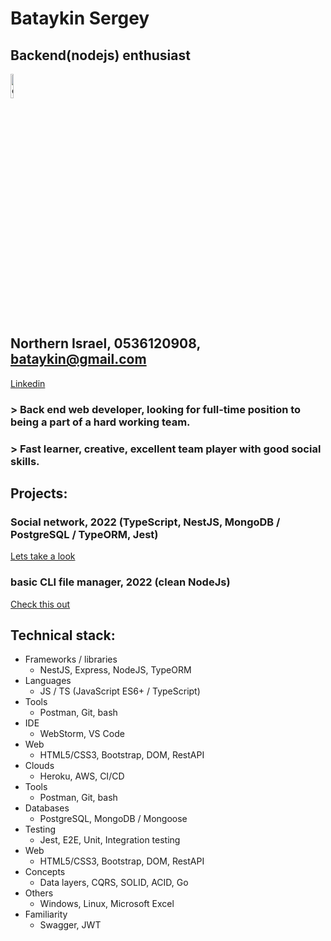 # Bataykin Sergey

## Backend(nodejs) enthusiast

<img src="../rsschool-cv/assets/42422400_1191828640955323_1311968009048293376_n.jpg" alt="casual photo" width="10%"/>

## Northern Israel, 0536120908, bataykin@gmail.com


[Linkedin](https://www.linkedin.com/in/sergey-bataykin/)

### > Back end web developer, looking for full-time position to being a part of a hard working team.
### > Fast learner, creative, excellent team player with good social skills.

## Projects:
### Social network, 2022 (TypeScript, NestJS, MongoDB / PostgreSQL / TypeORM, Jest)
[Lets take a look](https://github.com/bataykin/NEST-bloggers-api-7)
### basic CLI file manager, 2022 (clean NodeJs)
[Check this out](https://github.com/bataykin/cli-file-manager)


## Technical stack:
* Frameworks / libraries
  * NestJS, Express, NodeJS, TypeORM
* Languages
    *   JS / TS (JavaScript  ES6+ / TypeScript)
* Tools
    *   Postman, Git, bash
* IDE
    *   WebStorm, VS Code
* Web
    *   HTML5/CSS3, Bootstrap, DOM, RestAPI
* Clouds
    *   Heroku, AWS, CI/CD
* Tools
    *   Postman, Git, bash
* Databases
    *   PostgreSQL, MongoDB / Mongoose
* Testing
    *   Jest, E2E, Unit, Integration testing
* Web
    *   HTML5/CSS3, Bootstrap, DOM, RestAPI
* Concepts
    *   Data layers, CQRS, SOLID, ACID,  Go
* Others
    *   Windows, Linux, Microsoft Excel
* Familiarity
    *   Swagger, JWT
